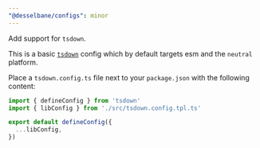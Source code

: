 ```yaml
---
"@desselbane/configs": minor
---
```


Add support for `tsdown`.

This is a basic [`tsdown`](https://tsdown.dev/) config which by default targets esm and the `neutral` platform.

Place a `tsdown.config.ts` file next to your `package.json` with the following content:

```typescript
import { defineConfig } from 'tsdown'
import { libConfig } from './src/tsdown.config.tpl.ts'

export default defineConfig({
  ...libConfig,
})
```
